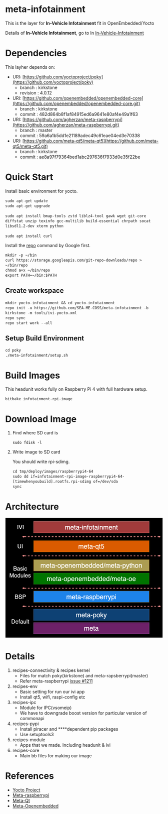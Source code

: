 # meta-infotainment

This is the layer for **In-Vehicle Infotainment** fit in OpenEmbedded/Yocto

Details of **In-Vehicle Infotainment**, go to In [In-Vehicle-Infotainment](https://github.com/SEA-ME-COSS/In-Vehicle-Infotainment)

# Dependencies

This layher depends on:

- URI: [https://github.com/yoctoproject/poky](https://github.com/yoctoproject/poky)
    - branch : kirkstone
    - revision : 4.0.12
- URI: [https://github.com/openembedded/openembedded-core](https://github.com/openembedded/openembedded-core.git)
    - branch : kirkstone
    - commit : 482d864b8f1af84915ed6a9641e80af4e49a1f63
- URI: [https://github.com/agherzan/meta-raspberrypi](https://github.com/agherzan/meta-raspberrypi.git)
    - branch : master
    - commit : 59a6a1b5dd1e21189adec49c61eae04ed3e70338
- URI: [https://github.com/meta-qt5/meta-qt5](https://github.com/meta-qt5/meta-qt5.git)
    - branch : kirkstone
    - commit : ae8a97f79364bed1abc297636f7933d0e35f22be

# Quick Start

Install basic environment for yocto.

```
sudo apt-get update
sudo apt-get upgrade

sudo apt install bmap-tools zstd liblz4-tool gawk wget git-core diffstat unzip texinfo gcc-multilib build-essential chrpath socat libsdl1.2-dev xterm python

sudo apt install curl
```

Install the [repo](https://source.android.com/docs/setup/download/downloading?hl=ko#installing-repo) command by Google first.

```
mkdir -p ~/bin
curl https://storage.googleapis.com/git-repo-downloads/repo > ~/bin/repo
chmod a+x ~/bin/repo
export PATH=~/bin:$PATH
```

## Create workspace

```
mkdir yocto-infotainment && cd yocto-infotainment
repo init -u https://github.com/SEA-ME-COSS/meta-infotainment -b kirkstone -m tools/ivi-yocto.xml
repo sync
repo start work --all
```

## Setup Build Environment

```
cd poky
./meta-infotainment/setup.sh
```

# Build Images

This headunit works fully on Raspberry Pi 4 with full hardware setup.

```
bitbake infotainment-rpi-image
```

# Download Image

1. Find where SD card is
    
    ```
    sudo fdisk -l
    ```
    
2. Write image to SD card
    
    You should write rpi-sdimg.
    
    ```
    cd tmp/deploy/images/raspberrypi4-64
    sudo dd if=infotainment-rpi-image-raspberrypi4-64-[timewhenyoubuild].rootfs.rpi-sdimg of=/dev/sda
    sync
    ```
    

# Architecture

![metainfotianmentstructure.png](./images/metainfotianmentstructure.png)

# Details

1. recipes-connectivity & recipes kernel
    - Files for match poky(kirkstone) and meta-rapsberrypi(master)
    - Refer meta-raspberrypi [issue #1211](https://github.com/agherzan/meta-raspberrypi/issues/1211)
2. recipes-env
    - Basic setting for run our ivi app
    - Install qt5, wifi, raspi-config etc
3. recipes-ipc
    - Module for IPC(vsomeip)
    - We have to downgrade boost version for particular version of commonapi
4. recipes-pypi
    - Install piracer and ****dependent pip packages
    - Use setuptools3
5. recipes-module
    - Apps that we made. Including headunit & ivi
6. recipes-core
    - Main bb files for making our image

# References

- [Yocto Project](https://docs.yoctoproject.org/4.0.12/migration-guides/migration-4.0.html)
- [Meta-raspberrypi](https://meta-raspberrypi.readthedocs.io/en/latest/index.html)
- [Meta-Qt](https://koansoftware.com/pub/talks/QtDay-2019/QtDay2019-Koan.pdf)
- [Meta-Openembedded](https://layers.openembedded.org/layerindex/branch/master/layers/)
